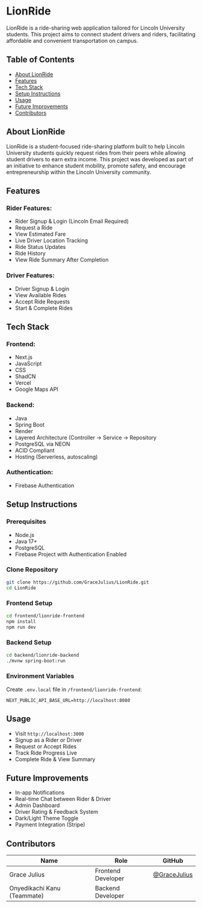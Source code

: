 # LionRide

LionRide is a ride-sharing web application tailored for Lincoln University students. This project aims to connect student drivers and riders, facilitating affordable and convenient transportation on campus.

## Table of Contents
- [About LionRide](#about-lionride)
- [Features](#features)
- [Tech Stack](#tech-stack)
- [Setup Instructions](#setup-instructions)
- [Usage](#usage)
- [Future Improvements](#future-improvements)
- [Contributors](#contributors)

## About LionRide
LionRide is a student-focused ride-sharing platform built to help Lincoln University students quickly request rides from their peers while allowing student drivers to earn extra income. This project was developed as part of an initiative to enhance student mobility, promote safety, and encourage entrepreneurship within the Lincoln University community.


## Features
### Rider Features:
- Rider Signup & Login (Lincoln Email Required)
- Request a Ride
- View Estimated Fare
- Live Driver Location Tracking
- Ride Status Updates
- Ride History
- View Ride Summary After Completion

### Driver Features:
- Driver Signup & Login
- View Available Rides
- Accept Ride Requests
- Start & Complete Rides

## Tech Stack
### Frontend:
- Next.js
- JavaScript
- CSS
- ShadCN
- Vercel
- Google Maps API

### Backend:
- Java
- Spring Boot
- Render
- Layered Architecture (Controller → Service → Repository
- PostgreSQL via NEON
- ACID Compliant
- Hosting (Serverless, autoscaling)

### Authentication:
- Firebase Authentication

## Setup Instructions

### Prerequisites
- Node.js
- Java 17+
- PostgreSQL
- Firebase Project with Authentication Enabled

### Clone Repository
```bash
git clone https://github.com/GraceJulius/LionRide.git
cd LionRide
```

### Frontend Setup
```bash
cd frontend/lionride-frontend
npm install
npm run dev
```

### Backend Setup
```bash
cd backend/lionride-backend
./mvnw spring-boot:run
```

### Environment Variables
Create `.env.local` file in `/frontend/lionride-frontend`:
```
NEXT_PUBLIC_API_BASE_URL=http://localhost:8080
```

## Usage
- Visit `http://localhost:3000`
- Signup as a Rider or Driver
- Request or Accept Rides
- Track Ride Progress Live
- Complete Ride & View Summary

## Future Improvements
- In-app Notifications
- Real-time Chat between Rider & Driver
- Admin Dashboard
- Driver Rating & Feedback System
- Dark/Light Theme Toggle
- Payment Integration (Stripe)

## Contributors
| Name        | Role         | GitHub |
|-------------|--------------|--------|
| Grace Julius | Frontend Developer | [@GraceJulius](https://github.com/GraceJulius) |
| Onyedikachi Kanu (Teammate) | Backend Developer |  |
 
 
